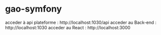 # gao-symfony

acceder à api plateforme : http://localhost:1030/api
acceder au Back-end : http://localhost:1030
acceder au React : http://localhost:3000
